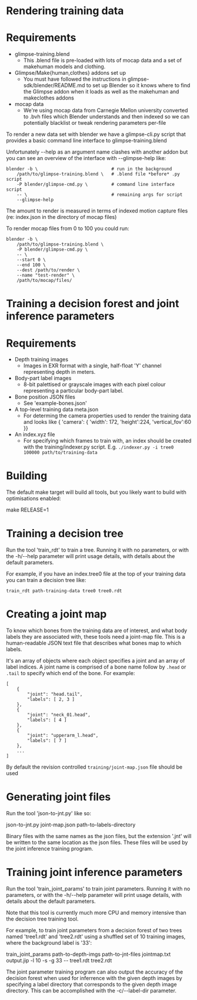 Rendering training data
=======================

Requirements
============

* glimpse-training.blend
  - This .blend file is pre-loaded with lots of mocap data and a set
    of makehuman models and clothing.
* Glimpse/Make{human,clothes} addons set up
  - You must have followed the instructions in glimpse-sdk/blender/README.md
    to set up Blender so it knows where to find the Glimpse addon when it
    loads as well as the makehuman and makeclothes addons
* mocap data
  - We're using mocap data from Carnegie Mellon university converted to
    .bvh files which Blender understands and then indexed so we can
    potentially blacklist or tweak rendering parameters per-file

To render a new data set with blender we have a glimpse-cli.py script that
provides a basic command line interface to glimpse-training.blend

Unfortunately --help as an argument name clashes with another addon but
you can see an overview of the interface with --glimpse-help like:

```
blender -b \                            # run in the background
    /path/to/glimpse-training.blend \   # .blend file *before* .py script
    -P blender/glimpse-cmd.py \         # command line interface script
    -- \                                # remaining args for script
    --glimpse-help
```

The amount to render is measured in terms of indexed motion capture files
(re: index.json in the directory of mocap files)

To render mocap files from 0 to 100 you could run:

```
blender -b \
    /path/to/glimpse-training.blend \
    -P blender/glimpse-cmd.py \
    -- \
    --start 0 \
    --end 100 \
    --dest /path/to/render \
    --name "test-render" \
    /path/to/mocap/files/
```

Training a decision forest and joint inference parameters
=========================================================

Requirements
============

* Depth training images
  - Images in EXR format with a single, half-float 'Y' channel representing
    depth in meters.
* Body-part label images
  - 8-bit palettised or grayscale images with each pixel colour representing
    a particular body-part label.
* Bone position JSON files
  - See 'example-bones.json'
* A top-level training data meta.json
  - For determing the camera properties used to render the training data and
    looks like { 'camera': { 'width': 172, 'height':224, 'vertical_fov':60 }}
* An index.xyz file
  - For specifying which frames to train with, an index should be created
    with the training/indexer.py script.
    E.g. `./indexer.py -i tree0 100000 path/to/training-data`

Building
========

The default make target will build all tools, but you likely want to build with
optimisations enabled:

make RELEASE=1

Training a decision tree
========================

Run the tool 'train_rdt' to train a tree. Running it with no parameters, or
with the -h/--help parameter will print usage details, with details about the
default parameters.

For example, if you have an index.tree0 file at the top of your training data
you can train a decision tree like:

```
train_rdt path-training-data tree0 tree0.rdt
```

Creating a joint map
====================

To know which bones from the training data are of interest, and what body
labels they are associated with, these tools need a joint-map file.  This is a
human-readable JSON text file that describes what bones map to which labels.

It's an array of objects where each object specifies a joint and an array of
label indices. A joint name is comprised of a bone name follow by `.head` or
`.tail` to specify which end of the bone. For example:

```
[
    {
        "joint": "head.tail",
        "labels": [ 2, 3 ]
    },
    {
        "joint": "neck_01.head",
        "labels": [ 4 ]
    },
    {
        "joint": "upperarm_l.head",
        "labels": [ 7 ]
    },
    ...
]
```

By default the revision controlled `training/joint-map.json` file should be used

Generating joint files
======================

Run the tool 'json-to-jnt.py' like so:

json-to-jnt.py joint-map.json path-to-labels-directory

Binary files with the same names as the json files, but the extension '.jnt'
will be written to the same location as the json files. These files will be
used by the joint inference training program.

Training joint inference parameters
===================================

Run the tool 'train_joint_params' to train joint parameters. Running it with no
parameters, or with the -h/--help parameter will print usage details, with
details about the default parameters.

Note that this tool is currently much more CPU and memory intensive than the
decision tree training tool.

For example, to train joint parameters from a decision forest of two trees
named 'tree1.rdt' and 'tree2.rdt' using a shuffled set of 10 training images,
where the background label is '33':

train_joint_params path-to-depth-imgs path-to-jnt-files jointmap.txt \
                   output.jip -l 10 -s -g 33 -- tree1.rdt tree2.rdt

The joint parameter training program can also output the accuracy of the
decision forest when used for inferrence with the given depth images by
specifying a label directory that corresponds to the given depth image
directory. This can be accomplished with the -c/--label-dir parameter.
